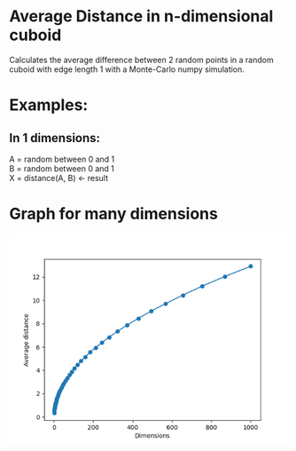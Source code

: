 # Average Distance in n-dimensional cuboid

Calculates the average difference between 2 random points in a random cuboid with edge length 1 with a Monte-Carlo numpy simulation.

# Examples: 
## In 1 dimensions: 
A = random between 0 and 1  
B = random between 0 and 1  
X = distance(A, B) <- result  

# Graph for many dimensions
![graph](data/seed_30004_dim_1000_reps_1000000_gran_50.png)
